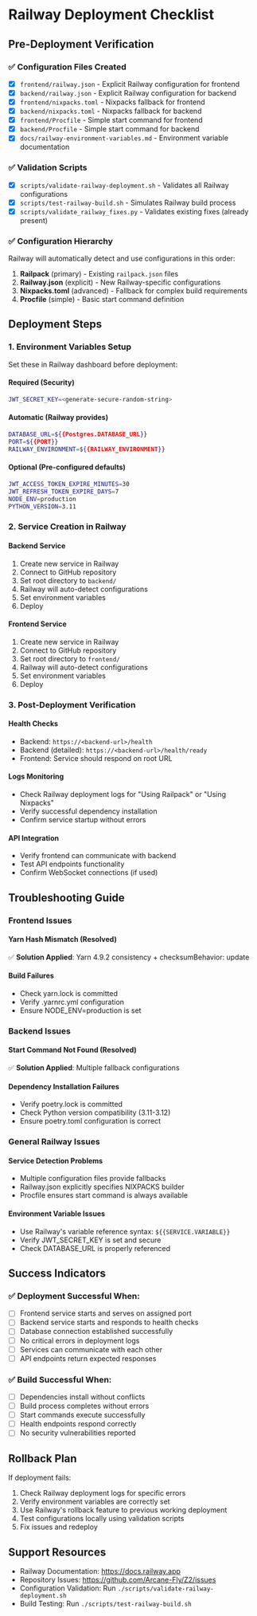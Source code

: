 # Railway Deployment Checklist

## Pre-Deployment Verification

### ✅ Configuration Files Created
- [x] `frontend/railway.json` - Explicit Railway configuration for frontend
- [x] `backend/railway.json` - Explicit Railway configuration for backend  
- [x] `frontend/nixpacks.toml` - Nixpacks fallback for frontend
- [x] `backend/nixpacks.toml` - Nixpacks fallback for backend
- [x] `frontend/Procfile` - Simple start command for frontend
- [x] `backend/Procfile` - Simple start command for backend
- [x] `docs/railway-environment-variables.md` - Environment variable documentation

### ✅ Validation Scripts
- [x] `scripts/validate-railway-deployment.sh` - Validates all Railway configurations
- [x] `scripts/test-railway-build.sh` - Simulates Railway build process
- [x] `scripts/validate_railway_fixes.py` - Validates existing fixes (already present)

### ✅ Configuration Hierarchy
Railway will automatically detect and use configurations in this order:
1. **Railpack** (primary) - Existing `railpack.json` files
2. **Railway.json** (explicit) - New Railway-specific configurations  
3. **Nixpacks.toml** (advanced) - Fallback for complex build requirements
4. **Procfile** (simple) - Basic start command definition

## Deployment Steps

### 1. Environment Variables Setup
Set these in Railway dashboard before deployment:

#### Required (Security)
```bash
JWT_SECRET_KEY=<generate-secure-random-string>
```

#### Automatic (Railway provides)
```bash
DATABASE_URL=${{Postgres.DATABASE_URL}}
PORT=${{PORT}}
RAILWAY_ENVIRONMENT=${{RAILWAY_ENVIRONMENT}}
```

#### Optional (Pre-configured defaults)
```bash
JWT_ACCESS_TOKEN_EXPIRE_MINUTES=30
JWT_REFRESH_TOKEN_EXPIRE_DAYS=7
NODE_ENV=production
PYTHON_VERSION=3.11
```

### 2. Service Creation in Railway

#### Backend Service
1. Create new service in Railway
2. Connect to GitHub repository
3. Set root directory to `backend/`
4. Railway will auto-detect configurations
5. Set environment variables
6. Deploy

#### Frontend Service  
1. Create new service in Railway
2. Connect to GitHub repository
3. Set root directory to `frontend/`
4. Railway will auto-detect configurations
5. Set environment variables
6. Deploy

### 3. Post-Deployment Verification

#### Health Checks
- Backend: `https://<backend-url>/health`
- Backend (detailed): `https://<backend-url>/health/ready`
- Frontend: Service should respond on root URL

#### Logs Monitoring
- Check Railway deployment logs for "Using Railpack" or "Using Nixpacks"
- Verify successful dependency installation
- Confirm service startup without errors

#### API Integration
- Verify frontend can communicate with backend
- Test API endpoints functionality
- Confirm WebSocket connections (if used)

## Troubleshooting Guide

### Frontend Issues

#### Yarn Hash Mismatch (Resolved)
✅ **Solution Applied**: Yarn 4.9.2 consistency + checksumBehavior: update

#### Build Failures
- Check yarn.lock is committed
- Verify .yarnrc.yml configuration
- Ensure NODE_ENV=production is set

### Backend Issues

#### Start Command Not Found (Resolved)
✅ **Solution Applied**: Multiple fallback configurations

#### Dependency Installation Failures
- Verify poetry.lock is committed
- Check Python version compatibility (3.11-3.12)
- Ensure poetry.toml configuration is correct

### General Railway Issues

#### Service Detection Problems
- Multiple configuration files provide fallbacks
- Railway.json explicitly specifies NIXPACKS builder
- Procfile ensures start command is always available

#### Environment Variable Issues
- Use Railway's variable reference syntax: `${{SERVICE.VARIABLE}}`
- Verify JWT_SECRET_KEY is set and secure
- Check DATABASE_URL is properly referenced

## Success Indicators

### ✅ Deployment Successful When:
- [ ] Frontend service starts and serves on assigned port
- [ ] Backend service starts and responds to health checks
- [ ] Database connection established successfully
- [ ] No critical errors in deployment logs
- [ ] Services can communicate with each other
- [ ] API endpoints return expected responses

### ✅ Build Successful When:
- [ ] Dependencies install without conflicts
- [ ] Build process completes without errors
- [ ] Start commands execute successfully
- [ ] Health endpoints respond correctly
- [ ] No security vulnerabilities reported

## Rollback Plan

If deployment fails:
1. Check Railway deployment logs for specific errors
2. Verify environment variables are correctly set
3. Use Railway's rollback feature to previous working deployment
4. Test configurations locally using validation scripts
5. Fix issues and redeploy

## Support Resources

- Railway Documentation: https://docs.railway.app
- Repository Issues: https://github.com/Arcane-Fly/Z2/issues
- Configuration Validation: Run `./scripts/validate-railway-deployment.sh`
- Build Testing: Run `./scripts/test-railway-build.sh`